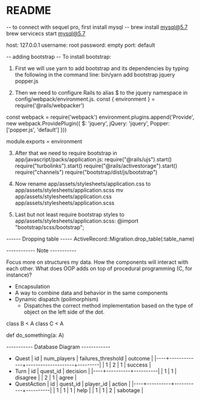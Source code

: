# README


-- to connect with sequel pro, first install mysql --
brew install mysql@5.7
brew servicecs start mysql@5.7

host: 127.0.0.1
username: root
password: empty
port: default

-- adding bootstrap --
To install bootstrap:

1. First we will use yarn to add bootstrap and its dependencies by typing the following in the command line:
bin/yarn add bootstrap jquery popper.js

2. Then we need to configure Rails to alias $ to the jquery namespace in config/webpack/environment.js.
const { environment } = require('@rails/webpacker')

const webpack = require('webpack')
environment.plugins.append('Provide', new webpack.ProvidePlugin({
  $: 'jquery',
  jQuery: 'jquery',
  Popper: ['popper.js', 'default']
}))

module.exports = environment

3. After that we need to require bootstrap in app/javascript/packs/application.js:
require("@rails/ujs").start()
require("turbolinks").start()
require("@rails/activestorage").start()
require("channels")
require("bootstrap/dist/js/bootstrap")

4. Now rename app/assets/stylesheets/application.css to app/assets/stylesheets/application.scss
mv app/assets/stylesheets/application.css app/assets/stylesheets/application.scss

5. Last but not least require bootstrap styles to app/assets/stylesheets/application.scss:
@import "bootstrap/scss/bootstrap";


------ Dropping table -----
ActiveRecord::Migration.drop_table(:table_name)





------------ Note -----------

Focus more on structures my data.
How the components will interact with each other.
What does OOP adds on top of procedural programming (C, for instance)?
- Encapsulation
- A way to combine data and behavior in the same components
- Dynamic dispatch (polimorphism)
  -  Dispatches the correct method implementation based on the type of object on the left side of the dot.

class B < A
class C < A

def do_something(a: A)


----------- Database Diagram ------------

* Quest
| id | num_players | failures_threshold | outcome |
|----+-------------+--------------------+---------|
|  1 |           2 |                  1 | success |
* Turn
 | id | quest_id | decision |
 |----+----------+----------|
 |  1 |        1 | disagree |
 |  2 |        1 | agree    |
* QuestAction
 | id | quest_id | player_id | action   |
 |----+----------+-----------+----------|
 |  1 |        1 |         1 | help     |
 |  1 |        1 |         2 | sabotage |

